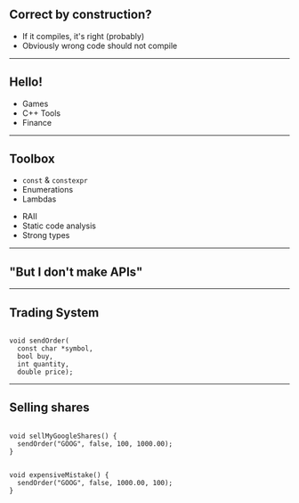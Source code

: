 
## Correct by construction?

<ul>
<li class="fragment">If it compiles, it's right<span class="fragment"> (probably)</span></li>
<li class="fragment">Obviously wrong code should not compile</li>
</ul>

---

## Hello!

* Games
* C++ Tools
* Finance

---

## Toolbox

<div class=w40>

* `const` & `constexpr`
* Enumerations
* Lambdas

</div>

<div class=w60>

* RAII
* Static code analysis
* Strong types

</div>

---

## "But I don't make APIs"

---
## Trading System
<pre><code class="cpp" data-trim>
void sendOrder(
  const char *symbol, 
  bool buy,
  int quantity,
  double price);
</code></pre>

---

## Selling shares
<pre><code class="cpp" data-line-numbers data-trim>
void sellMyGoogleShares() {
  sendOrder("GOOG", false, 100, 1000.00);
}
</code></pre>

<pre class="fragment"><code class="cpp" data-line-numbers data-trim>
void expensiveMistake() {
  sendOrder("GOOG", false, 1000.00, 100);
}
</code></pre>
